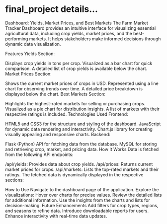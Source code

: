 # final_project details...
Dashboard: Yields, Market Prices, and Best Markets
The Farm Market Tracker Dashboard provides an intuitive interface for visualizing essential agricultural data, including crop yields, market prices, and the best-performing markets. It helps stakeholders make informed decisions through dynamic data visualization.

Features
Yields Section:

Displays crop yields in tons per crop.
Visualized as a bar chart for quick comparison.
A detailed list of crop yields is available below the chart.
Market Prices Section:

Shows the current market prices of crops in USD.
Represented using a line chart for observing trends over time.
A detailed price breakdown is displayed below the chart.
Best Markets Section:

Highlights the highest-rated markets for selling or purchasing crops.
Visualized as a pie chart for distribution insights.
A list of markets with their respective ratings is included.
Technologies Used
Frontend:

HTML5 and CSS3 for the structure and styling of the dashboard.
JavaScript for dynamic data rendering and interactivity.
Chart.js library for creating visually appealing and responsive charts.
Backend:

Flask (Python) API for fetching data from the database.
MySQL for storing and retrieving crop, market, and pricing data.
How It Works
Data is fetched from the following API endpoints:

/api/yields: Provides data about crop yields.
/api/prices: Returns current market prices for crops.
/api/markets: Lists the top-rated markets and their ratings.
The fetched data is dynamically displayed in the respective sections:

How to Use
Navigate to the dashboard page of the application.
Explore the visualizations:
Hover over charts for precise values.
Review the detailed lists for additional information.
Use the insights from the charts and lists for decision-making.
Future Enhancements
Add filters for crop types, regions, and seasons to refine data.
Introduce downloadable reports for users.
Enhance interactivity with real-time data updates.
